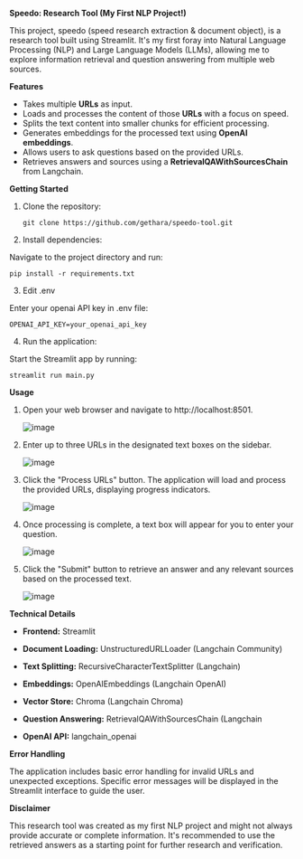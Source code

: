 **Speedo: Research Tool (My First NLP Project!)**

This project, speedo (speed research extraction & document object), is a research tool built using Streamlit. It's my first foray into Natural Language Processing (NLP) and Large Language Models (LLMs), allowing me to explore information retrieval and question answering from multiple web sources.



**Features**

*   Takes multiple **URLs** as input.
*   Loads and processes the content of those **URLs** with a focus on speed.
*   Splits the text content into smaller chunks for efficient processing.
*   Generates embeddings for the processed text using **OpenAI embeddings**.
*   Allows users to ask questions based on the provided URLs.
*   Retrieves answers and sources using a **RetrievalQAWithSourcesChain** from Langchain.



  
  **Getting Started**

1.  Clone the repository:

    `git clone https://github.com/gethara/speedo-tool.git`

 
2.   Install dependencies:

Navigate to the project directory and run:

    pip install -r requirements.txt


 3.   Edit .env

Enter your openai API key in .env file:

    OPENAI_API_KEY=your_openai_api_key


4. Run the application:

Start the Streamlit app by running:

    streamlit run main.py






 **Usage**

1. Open your web browser and navigate to http://localhost:8501.

   ![image](https://github.com/Gethara/Speedo-tool/assets/109304061/429467ea-e132-4230-8627-d7868e1e1aa6)


2. Enter up to three URLs in the designated text boxes on the sidebar.

   ![image](https://github.com/Gethara/Speedo-tool/assets/109304061/dc3a2108-42fd-4e94-8282-4d61cf24831b)

   
3. Click the "Process URLs" button. The application will load and process the provided URLs, displaying progress indicators.

   ![image](https://github.com/Gethara/Speedo-tool/assets/109304061/48c42672-f8c8-4982-a0f3-e4ffed9f9352)
   

5. Once processing is complete, a text box will appear for you to enter your question.

   ![image](https://github.com/Gethara/Speedo-tool/assets/109304061/70060a45-1088-4f21-a56d-f30c83b30328)


6. Click the "Submit" button to retrieve an answer and any relevant sources based on the processed text.

   ![image](https://github.com/Gethara/Speedo-tool/assets/109304061/655671b6-5c10-44a0-9951-bbe2cde3cf38)






 **Technical Details**



*  **Frontend:** Streamlit

*   **Document Loading:** UnstructuredURLLoader (Langchain Community)

*  **Text Splitting:** RecursiveCharacterTextSplitter (Langchain)

*   **Embeddings:** OpenAIEmbeddings (Langchain OpenAI)
*   **Vector Store:** Chroma (Langchain Chroma)


*   **Question Answering:** RetrievalQAWithSourcesChain (Langchain


*   **OpenAI API:** langchain_openai



  **Error Handling**

The application includes basic error handling for invalid URLs and unexpected exceptions. Specific error messages will be displayed in the Streamlit interface to guide the user.



**Disclaimer**

This research tool was created as my first NLP project and might not always provide accurate or complete information. It's recommended to use the retrieved answers as a starting point for further research and verification.
